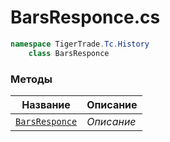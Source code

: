 
# BarsResponce.cs
```csharp
namespace TigerTrade.Tc.History  
    class BarsResponce
```

### Методы
| Название | Описание |
| --- | --- |
| [`BarsResponce`](./Методы/BarsResponce.md) | *Описание* |
